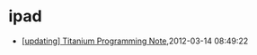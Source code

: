 # ipad
* [[updating] Titanium Programming Note](/2012/2012-03-14-titanium-programming-noteupdating),2012-03-14 08:49:22

